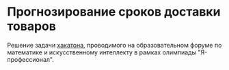 # Прогнозирование сроков доставки товаров
Решение задачи [хакатона](https://cogmodel.mipt.ru/iprofitrack2), проводимого на образовательном форуме по математике и искусственному интеллекту в рамках олимпиады "Я-профессионал".
